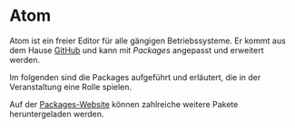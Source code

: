 # Atom

Atom ist ein freier Editor für alle gängigen Betriebssysteme. Er kommt aus dem Hause [GitHub](http://github.com/) und kann mit *Packages* angepasst und erweitert werden.

Im folgenden sind die Packages aufgeführt und erläutert, die in der Veranstaltung eine Rolle spielen.

Auf der [Packages-Website](https://atom.io/packages/) können zahlreiche weitere Pakete heruntergeladen werden.
